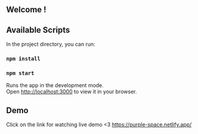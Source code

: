 ## Welcome !

## Available Scripts

In the project directory, you can run:

### `npm install`
### `npm start`

Runs the app in the development mode.\
Open [http://localhost:3000](http://localhost:3000) to view it in your browser.

## Demo

Click on the link for watching live demo <3
https://purple-space.netlify.app/
